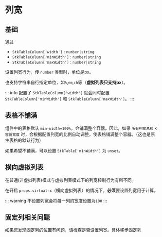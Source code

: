 # 列宽

## 基础
通过 
* `StkTableColumn['width']` : `number|string`
* `StkTableColumn['minWidth']` : `number|string`
* `StkTableColumn['maxWidth']` : `number|string`

设置列宽行为，传 `number` 类型时，单位是px。

也支持字符串自行指定单位，如`%`,`em`,`ch`等（**虚拟列表只支持px**）。



::: info
配置了 `StkTableColumn['width']` 就会同时配置 `StkTableColumn['minWidth']` 和 `StkTableColumn['maxWidth']`。
:::

<demo vue="basic/column-width/ColumnWidth.vue"></demo>


## 表格不铺满
组件中的表格默认 `min-width=100%`，会铺满整个容器。因此，如果 `所有列宽总和` < `容器宽度` 时，会根据配置列宽的比例自动调整，使表格铺满整个容器。（这也是原生表格的默认行为）

如果希望不铺满，可以设置 `StkTable['minWidth']` 为 `unset`。

<demo vue="basic/column-width/TableWidthFit.vue"></demo>

## 横向虚拟列表
在普通(非虚拟列表)模式与虚拟列表模式下的列宽控制行为有所不同。

在开启 `props.virtual-x`（横向虚拟列表）的情况下，**必须**要设置列宽用于计算。

::: warning
不设置列宽会将每一列的宽度设置为`100`
:::

## 固定列相关问题
如果您发现固定列的位置有问题，请检查是否设置列宽。具体移步[固定列](/table/basic/fixed)

